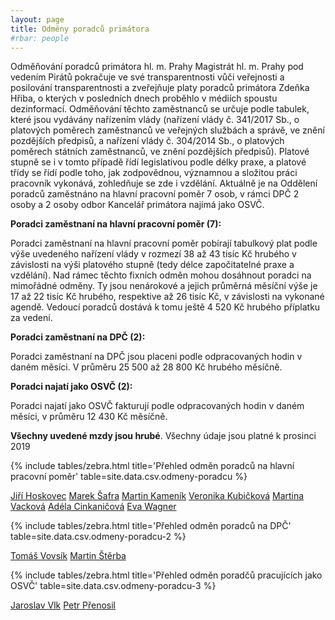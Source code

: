 ```yaml
---
layout: page
title: Odměny poradců primátora
#rbar: people
---
```


Odměňování poradců primátora hl. m. Prahy Magistrát hl. m. Prahy pod vedením Pirátů pokračuje ve své transparentnosti vůči veřejnosti a posilování transparentnosti a zveřejňuje platy poradců primátora Zdeňka Hřiba, o kterých v posledních dnech proběhlo v médiích spoustu dezinformací. Odměňování těchto zaměstnanců se určuje podle tabulek, které jsou vydávány nařízením vlády (nařízení vlády č. 341/2017 Sb., o platových poměrech zaměstnanců ve veřejných službách a správě, ve znění pozdějších předpisů, a nařízení vlády č. 304/2014 Sb., o platových poměrech státních zaměstnanců, ve znění pozdějších předpisů). Platové stupně se i v tomto případě řídí legislativou podle délky praxe, a platové třídy se řídí podle toho, jak zodpovědnou, významnou a složitou práci pracovník vykonává, zohledňuje se zde i vzdělání. Aktuálně je na Oddělení poradců zaměstnáno na hlavní pracovní poměr 7 osob, v rámci DPČ 2 osoby a 2 osoby odbor Kancelář primátora najímá jako OSVČ.

**Poradci zaměstnaní na hlavní pracovní poměr (7):**

Poradci zaměstnaní na hlavní pracovní poměr pobírají tabulkový plat podle výše uvedeného nařízení vlády v rozmezí 38 až 43 tisíc Kč hrubého v závislosti na výši platového stupně (tedy délce započitatelné praxe a vzdělání). Nad rámec těchto fixních odměn mohou dosáhnout poradci na mimořádné odměny. Ty jsou nenárokové a jejich průměrná měsíční výše je 17 až 22 tisíc Kč hrubého, respektive až 26 tisíc Kč, v závislosti na vykonané agendě. Vedoucí poradců dostává k tomu ještě 4 520 Kč hrubého příplatku za vedení.

**Poradci zaměstnaní na DPČ (2):**

Poradci zaměstnaní na DPČ jsou placeni podle odpracovaných hodin v daném měsíci. V průměru
25 500 až 28 800 Kč hrubého měsíčně.

**Poradci najatí jako OSVČ (2):**

Poradci najatí jako OSVČ fakturují podle odpracovaných hodin v daném měsíci, v průměru 12 430 Kč
měsíčně.

**Všechny uvedené mzdy jsou hrubé**. Všechny údaje jsou platné k prosinci 2019

{% include tables/zebra.html title='Přehled odměn poradců na hlavní pracovní poměr' table=site.data.csv.odmeny-poradcu %}

[Jiří Hoskovec](/people/jiri-hoskovec) [Marek Šafra](/people/marek-safra) [Martin Kameník](/people/martin-kamenik) [Veronika Kubičková](/people/veronika-kubickova) [Martina Vacková](/people/martina-vackova) [Adéla Cinkaničová](/people/adela-cinkanicova) [Eva Wagner](/people/eva-wagner)

{% include tables/zebra.html title='Přehled odměn poradců na DPČ' table=site.data.csv.odmeny-poradcu-2 %}

[Tomáš Vovsík](/people/tomas-vovsik) [Martin Štěrba](/people/martin-sterba)

{% include tables/zebra.html title='Přehled odměn poradčů pracujících jako OSVČ' table=site.data.csv.odmeny-poradcu-3 %}

[Jaroslav Vlk](/people/jaroslav-vlk) [Petr Přenosil](/people/petr-prenosil)
